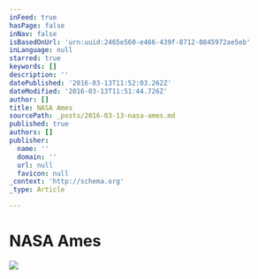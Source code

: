 ```yaml
---
inFeed: true
hasPage: false
inNav: false
isBasedOnUrl: 'urn:uuid:2465e560-e466-439f-8712-0845972ae5eb'
inLanguage: null
starred: true
keywords: []
description: ''
datePublished: '2016-03-13T11:52:03.262Z'
dateModified: '2016-03-13T11:51:44.726Z'
author: []
title: NASA Ames
sourcePath: _posts/2016-03-13-nasa-ames.md
published: true
authors: []
publisher:
  name: ''
  domain: ''
  url: null
  favicon: null
_context: 'http://schema.org'
_type: Article

---
```

# NASA Ames
![](https://the-grid-user-content.s3-us-west-2.amazonaws.com/b3a8b454-84cc-4086-afc4-530be8bb59c1.png)
